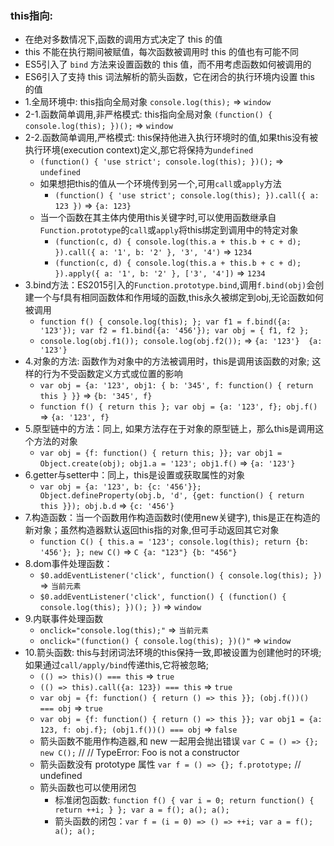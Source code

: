 ### this指向:
- 在绝对多数情况下,函数的调用方式决定了 this 的值
- this 不能在执行期间被赋值，每次函数被调用时 this 的值也有可能不同
- ES5引入了 `bind` 方法来设置函数的 this 值，而不用考虑函数如何被调用的
- ES6引入了支持 this 词法解析的箭头函数，它在闭合的执行环境内设置 this 的值
- 1.全局环境中: this指向全局对象 `console.log(this);` => `window`
- 2-1.函数简单调用,非严格模式: this指向全局对象 `(function() { console.log(this); })();` => `window`
- 2-2.函数简单调用,严格模式: this保持他进入执行环境时的值,如果this没有被执行环境(execution context)定义,那它将保持为`undefined`
  - `(function() { 'use strict'; console.log(this); })();` => `undefined`
  - 如果想把this的值从一个环境传到另一个,可用`call`或`apply`方法
    - `(function() { 'use strict'; console.log(this); }).call({ a: 123 })` => `{a: 123}`
  - 当一个函数在其主体内使用this关键字时,可以使用函数继承自`Function.prototype`的`call`或`apply`将this绑定到调用中的特定对象
    - `(function(c, d) { console.log(this.a + this.b + c + d); }).call({ a: '1', b: '2' }, '3', '4')` => `1234`
    - `(function(c, d) { console.log(this.a + this.b + c + d); }).apply({ a: '1', b: '2' }, ['3', '4'])` => `1234`
- 3.bind方法：ES2015引入的`Function.prototype.bind`,调用`f.bind(obj)`会创建一个与f具有相同函数体和作用域的函数,this永久被绑定到obj,无论函数如何被调用
  - `function f() { console.log(this); }; var f1 = f.bind({a: '123'}); var f2 = f1.bind({a: '456'}); var obj = { f1, f2 };`
  - `console.log(obj.f1()); console.log(obj.f2());` => `{a: '123'}  {a: '123'}`
- 4.对象的方法: 函数作为对象中的方法被调用时，this是调用该函数的对象; 这样的行为不受函数定义方式或位置的影响
  - `var obj = {a: '123', obj1: { b: '345', f: function() { return this } }}` => `{b: '345', f}`
  - `function f() { return this }; var obj = {a: '123', f}; obj.f()` => `{a: '123', f}`
- 5.原型链中的方法：同上, 如果方法存在于对象的原型链上，那么this是调用这个方法的对象
  - `var obj = {f: function() { return this; }}; var obj1 = Object.create(obj); obj1.a = '123'; obj1.f()` => `{a: '123'}`
- 6.getter与setter中：同上，this是设置或获取属性的对象
  - `var obj = {a: '123', b: {c: '456'}}; Object.defineProperty(obj.b, 'd', {get: function() { return this }}); obj.b.d` => `{c: '456'}`
- 7.构造函数：当一个函数用作构造函数时(使用new关键字), this是正在构造的新对象；虽然构造器默认返回this指的对象,但可手动返回其它对象
  - `function C() { this.a = '123'; console.log(this); return {b: '456'}; }; new C()` => `C {a: "123"} {b: "456"}`
- 8.dom事件处理函数：
  - `$0.addEventListener('click', function() { console.log(this); })` => `当前元素`
  - `$0.addEventListener('click', function() { (function() { console.log(this); })(); })` => `window`
- 9.内联事件处理函数
  - `onclick="console.log(this);"` => `当前元素`
  - `onclick="(function() { console.log(this); })()"` => `window`
- 10.箭头函数: this与封闭词法环境的this保持一致,即被设置为创建他时的环境; 如果通过`call/apply/bind`传递this,它将被忽略;
  - `(() => this)() === this` => `true`
  - `(() => this).call({a: 123}) === this` => `true`
  - `var obj = {f: function() { return () => this }}; (obj.f())() === obj` => `true`
  - `var obj = {f: function() { return () => this }}; var obj1 = {a: 123, f: obj.f}; (obj1.f())() === obj` => `false`
  - 箭头函数不能用作构造器,和 new 一起用会抛出错误 `var C = () => {}; new C();` // // TypeError: Foo is not a constructor
  - 箭头函数没有 prototype 属性 `var f = () => {}; f.prototype;` // undefined
  - 箭头函数也可以使用闭包
    - 标准闭包函数: `function f() { var i = 0; return function() { return ++i; } }; var a = f(); a(); a();`
    - 箭头函数的闭包：`var f = (i = 0) => () => ++i; var a = f(); a(); a();`